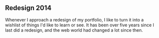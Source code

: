 ## Redesign 2014
Whenever I approach a redesign of my portfolio, I like to turn it into a wishlist of things I'd like to learn or see. It has been over five years since I last did a redesign, and the web world had changed a lot since then.
